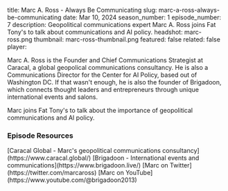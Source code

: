 title: Marc A. Ross - Always Be Communicating
slug: marc-a-ross-always-be-communicating
date: Mar 10, 2024
season_number: 1
episode_number: 7
description: Geopolitical communications expert Marc A. Ross joins Fat Tony's to talk about communications and AI policy.
headshot: marc-ross.png
thumbnail: marc-ross-thumbnail.png
featured: false
related: false
player: <div id='buzzsprout-small-player-artist-marc-a-ross'></div><script type='text/javascript' charset='utf-8' src='https://www.buzzsprout.com/2229227.js?artist=Marc+A.+Ross&container_id=buzzsprout-small-player-artist-marc-a-ross&player=small'></script>

Marc A. Ross is the Founder and Chief Communications Strategist at Caracal, a global geopolical communications consultancy. He is also a Communications Director for the Center for AI Policy, based out of Washington DC. If that wasn't enough, he is also the founder of Brigadoon, which connects thought leaders and entrepreneurs through unique international events and salons. 

Marc joins Fat Tony's to talk about the importance of geopolitical communications and AI policy.
  
<h3 class="tilt-neon white mt-5 mb-3">Episode Resources</h3>
[Caracal Global - Marc's geopolitical communications consultancy](https://www.caracal.global/)  
[Brigadoon - International events and communications](https://www.brigadoon.live/)  
[Marc on Twitter](https://twitter.com/marcaross)  
[Marc on YouTube](https://www.youtube.com/@brigadoon2013)  
